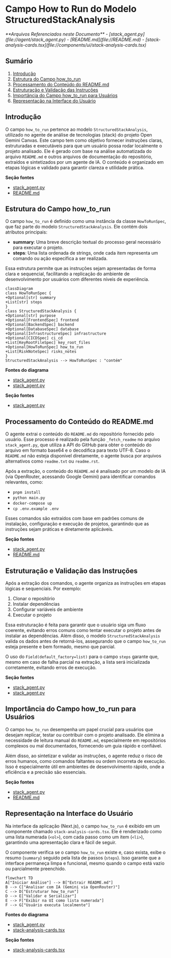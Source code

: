 # Campo How to Run do Modelo StructuredStackAnalysis

<cite>
**Arquivos Referenciados neste Documento**  
- [stack_agent.py](file://agent/stack_agent.py)
- [README.md](file://README.md)
- [stack-analysis-cards.tsx](file://components/ui/stack-analysis-cards.tsx)
</cite>

## Sumário
1. [Introdução](#introdução)
2. [Estrutura do Campo how_to_run](#estrutura-do-campo-how_to_run)
3. [Processamento do Conteúdo do README.md](#processamento-do-conteúdo-do-readmemd)
4. [Estruturação e Validação das Instruções](#estruturação-e-validação-das-instruções)
5. [Importância do Campo how_to_run para Usuários](#importância-do-campo-how_to_run-para-usuários)
6. [Representação na Interface do Usuário](#representação-na-interface-do-usuário)

## Introdução
O campo `how_to_run` pertence ao modelo `StructuredStackAnalysis`, utilizado no agente de análise de tecnologias (stack) do projeto Open Gemini Canvas. Este campo tem como objetivo fornecer instruções claras, estruturadas e executáveis para que um usuário possa rodar localmente o projeto analisado. Ele é gerado com base na análise automatizada do arquivo `README.md` e outros arquivos de documentação do repositório, extraídos e sintetizados por um agente de IA. O conteúdo é organizado em etapas lógicas e validado para garantir clareza e utilidade prática.

**Seção fontes**  
- [stack_agent.py](file://agent/stack_agent.py#L75-L77)
- [README.md](file://README.md#L1-L173)

## Estrutura do Campo how_to_run
O campo `how_to_run` é definido como uma instância da classe `HowToRunSpec`, que faz parte do modelo `StructuredStackAnalysis`. Ele contém dois atributos principais:

- **summary**: Uma breve descrição textual do processo geral necessário para executar o projeto.
- **steps**: Uma lista ordenada de strings, onde cada item representa um comando ou ação específica a ser realizada.

Essa estrutura permite que as instruções sejam apresentadas de forma clara e sequencial, facilitando a replicação do ambiente de desenvolvimento por usuários com diferentes níveis de experiência.

```mermaid
classDiagram
class HowToRunSpec {
+Optional[str] summary
+List[str] steps
}
class StructuredStackAnalysis {
+Optional[str] purpose
+Optional[FrontendSpec] frontend
+Optional[BackendSpec] backend
+Optional[DatabaseSpec] database
+Optional[InfrastructureSpec] infrastructure
+Optional[CICDSpec] ci_cd
+List[KeyRootFileSpec] key_root_files
+Optional[HowToRunSpec] how_to_run
+List[RiskNoteSpec] risks_notes
}
StructuredStackAnalysis --> HowToRunSpec : "contém"
```

**Fontes do diagrama**  
- [stack_agent.py](file://agent/stack_agent.py#L75-L77)
- [stack_agent.py](file://agent/stack_agent.py#L85-L94)

**Seção fontes**  
- [stack_agent.py](file://agent/stack_agent.py#L75-L77)

## Processamento do Conteúdo do README.md
O agente extrai o conteúdo do `README.md` do repositório fornecido pelo usuário. Esse processo é realizado pela função `_fetch_readme` no arquivo `stack_agent.py`, que utiliza a API do GitHub para obter o conteúdo do arquivo em formato base64 e o decodifica para texto UTF-8. Caso o `README.md` não esteja disponível diretamente, o agente busca por arquivos alternativos como `readme.txt` ou `readme.rst`.

Após a extração, o conteúdo do `README.md` é analisado por um modelo de IA (via OpenRouter, acessando Google Gemini) para identificar comandos relevantes, como:
- `pnpm install`
- `python main.py`
- `docker-compose up`
- `cp .env.example .env`

Esses comandos são extraídos com base em padrões comuns de instalação, configuração e execução de projetos, garantindo que as instruções sejam práticas e diretamente aplicáveis.

**Seção fontes**  
- [stack_agent.py](file://agent/stack_agent.py#L245-L265)
- [README.md](file://README.md#L1-L173)

## Estruturação e Validação das Instruções
Após a extração dos comandos, o agente organiza as instruções em etapas lógicas e sequenciais. Por exemplo:
1. Clonar o repositório
2. Instalar dependências
3. Configurar variáveis de ambiente
4. Executar o projeto

Essa estruturação é feita para garantir que o usuário siga um fluxo coerente, evitando erros comuns como tentar executar o projeto antes de instalar as dependências. Além disso, o modelo `StructuredStackAnalysis` valida os dados antes de retorná-los, assegurando que o campo `how_to_run` esteja presente e bem formado, mesmo que parcial.

O uso do `Field(default_factory=list)` para o campo `steps` garante que, mesmo em caso de falha parcial na extração, a lista será inicializada corretamente, evitando erros de execução.

**Seção fontes**  
- [stack_agent.py](file://agent/stack_agent.py#L75-L77)
- [stack_agent.py](file://agent/stack_agent.py#L245-L265)

## Importância do Campo how_to_run para Usuários
O campo `how_to_run` desempenha um papel crucial para usuários que desejam replicar, testar ou contribuir com o projeto analisado. Ele elimina a necessidade de leitura manual do `README.md`, especialmente em repositórios complexos ou mal documentados, fornecendo um guia rápido e confiável.

Além disso, ao sintetizar e validar as instruções, o agente reduz o risco de erros humanos, como comandos faltantes ou ordem incorreta de execução. Isso é especialmente útil em ambientes de desenvolvimento rápido, onde a eficiência e a precisão são essenciais.

**Seção fontes**  
- [stack_agent.py](file://agent/stack_agent.py#L75-L77)
- [README.md](file://README.md#L1-L173)

## Representação na Interface do Usuário
Na interface da aplicação (Next.js), o campo `how_to_run` é exibido em um componente chamado `stack-analysis-cards.tsx`. Ele é renderizado como uma lista numerada (`<ol>`), com cada passo como um item (`<li>`), garantindo uma apresentação clara e fácil de seguir.

O componente verifica se o campo `how_to_run` existe e, caso exista, exibe o resumo (`summary`) seguido pela lista de passos (`steps`). Isso garante que a interface permaneça limpa e funcional, mesmo quando o campo está vazio ou parcialmente preenchido.

```mermaid
flowchart TD
A["Iniciar Análise"] --> B["Extrair README.md"]
B --> C["Analisar com IA (Gemini via OpenRouter)"]
C --> D["Estruturar how_to_run"]
D --> E["Validar e Serializar"]
E --> F["Exibir na UI como lista numerada"]
F --> G["Usuário executa localmente"]
```

**Fontes do diagrama**  
- [stack_agent.py](file://agent/stack_agent.py#L245-L265)
- [stack-analysis-cards.tsx](file://components/ui/stack-analysis-cards.tsx#L212-L240)

**Seção fontes**  
- [stack-analysis-cards.tsx](file://components/ui/stack-analysis-cards.tsx#L212-L240)